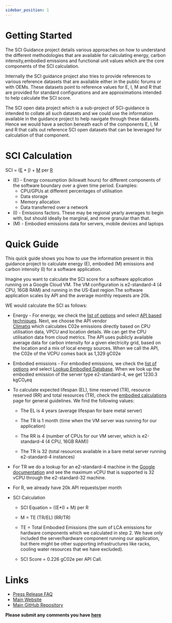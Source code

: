 ```yaml
---
sidebar_position: 1
---
```


# Getting Started

The SCI Guidance project details various approaches on how to understand the different methodologies that are available for calculating energy, carbon intensity,embodied emissions and functional unit values which are the core components of the SCI calculation.

Internally the SCI guidance project also tries to provide references to various reference datasets that are available either in the public forums or with OEMs. These datasets point to reference values for E, I, M and R that are provided for standard configurations and are  approximations intended to help calculate the SCI score. 

The SCI open data project which is a sub-project of SCI-guidance is intended to collate all such datasets and we could use the information available in the guidance project to help navigate through these datasets. Hence we would have a section beneath each of the components E, I, M and R that calls out reference SCI open datasets that can be leveraged for calculation of that component. 

# SCI Calculation

SCI = ([E](./E) * [I](./I)) + [M](./M) per [R](./R) 


- (E) - Energy consumption (kilowatt hours) for different components of the software boundary over a given time period. Examples:
  - CPU/GPUs at different percentages of utilisation
  - Data storage
  - Memory allocation
  - Data transferred over a network
- (I) - Emissions factors. These may be regional yearly averages to begin with, but should ideally be marginal, and more granular than that.
- (M) - Embodied emissions data for servers, mobile devices and laptops

# Quick Guide 
This quick guide shows you how to use the information present in this guidance project to calculate energy (E), embodied (M) emissions and carbon intensity (I) for a software application.

Imagine you want to calculate the SCI score for a software application running on a Google Cloud VM. The VM configuration is e2-standard-4 (4 CPU, 16GB RAM) and running in the US-East region.The software application scales by API and the average monthly requests are 20k. 

WE would calculate the SCI as follows:
- Energy - For energy, we check the [list of options](https://sci-data.greensoftware.foundation/E) and select [API based techniques](https://sci-data.greensoftware.foundation/E/APIBased). Next, we choose the API vendor  
[Climatiq](https://www.climatiq.io/docs#cpu) which calculates C02e emissions directly based on CPU utilisation data, VPCU and location details. We can get the CPU utilisation data from cloud metrics. The API uses publicly available average data for carbon intensity for a given electricity grid, based on the location and a mix of local energy sources. When we call the API, the C02e of the VCPU comes back as 1,329 gC02e

- Embodied emissions - For embodied emissions, we check the [list of options](https://sci-data.greensoftware.foundation/M) and select [Lookup Embodied Database](https://sci-data.greensoftware.foundation/M/EmbodiedDatabase). When we look up the embodied emission of the server type e2-standard-4, we get 1230.3 kgCO₂eq

- To calculate expected lifespan (EL), time reserved (TR), resource reserved (RR) and total resources (TR), check the [embodied calculations](https://sci-data.greensoftware.foundation/M/MSubCalculations) page for general guidelines. We find the following values:

    - The EL is 4 years (average lifespan for bare metal server)

    - The TR is 1 month (time when the VM server was running for our application)

    - The RR is 4 (number of CPUs for our VM server, which is e2-standard-4 (4 CPU, 16GB RAM))

    - The TR is 32 (total resources available in a bare metal server running e2-standard-4 instances)

- For TR we do a lookup for an e2-standard-4 machine in the [Google documentation](https://cloud.google.com/compute/docs/general-purpose-machines#e2-standard) and see the maximum vCPU that is supported is 32 vCPU through the e2-standard-32 machine.

- For R, we already have 20k API requests/per month

- SCI Calculation

    - SCI Equation =  ((E*I) + M) per R

    - M = TE (TR/EL) (RR/TR)

    - TE = Total Embodied Emissions (the sum of LCA emissions for hardware components which we calculated in step 2. We have only included the server/hardware component running our application, but there might be other supporting infrastructures like racks, cooling water resources that we have excluded).

    - SCI Score = 0.226 gC02e per API Call.


# Links

- [Press Release FAQ](https://github.com/Green-Software-Foundation/pr-faqs/blob/main/live/green-software-principles.pr-faq.md)
- [Main Website](https://training.greensoftware.foundation)
- [Main GitHub Repository](https://github.com/Green-Software-Foundation/sci-guidance)



**Please submit any comments you have [here](https://github.com/Green-Software-Foundation/sci-data/issues/new?assignees=atg-abhishek%2C+srini1978%2C+Henry-WattTime%2C+navveenb&labels=Guidelines+Feedback&template=guidelines-feedback.md&title=Guidelines+Feedback)**

